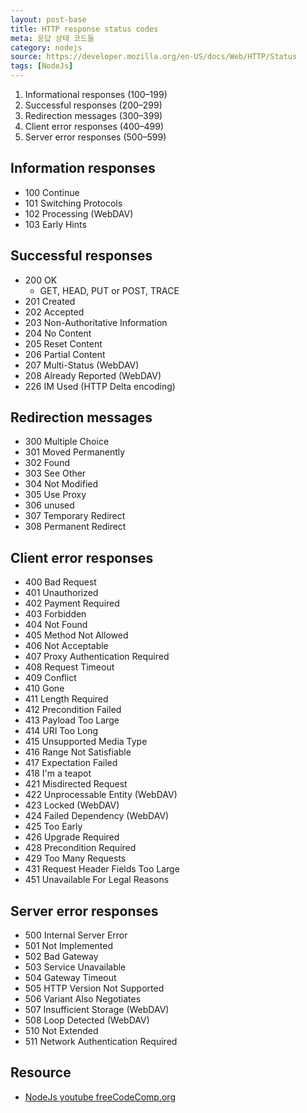```yaml
---
layout: post-base
title: HTTP response status codes
meta: 응답 상태 코드들
category: nodejs
source: https://developer.mozilla.org/en-US/docs/Web/HTTP/Status
tags: [NodeJs]
---
```


1. Informational responses (100–199)
1. Successful responses (200–299)
1. Redirection messages (300–399)
1. Client error responses (400–499)
1. Server error responses (500–599)

## Information responses

- 100 Continue
- 101 Switching Protocols
- 102 Processing (WebDAV)
- 103 Early Hints

## Successful responses

- 200 OK
  - GET, HEAD, PUT or POST, TRACE
- 201 Created
- 202 Accepted
- 203 Non-Authoritative Information
- 204 No Content
- 205 Reset Content
- 206 Partial Content
- 207 Multi-Status (WebDAV)
- 208 Already Reported (WebDAV)
- 226 IM Used (HTTP Delta encoding)

## Redirection messages

- 300 Multiple Choice
- 301 Moved Permanently
- 302 Found
- 303 See Other
- 304 Not Modified
- 305 Use Proxy
- 306 unused
- 307 Temporary Redirect
- 308 Permanent Redirect

## Client error responses

- 400 Bad Request
- 401 Unauthorized
- 402 Payment Required
- 403 Forbidden
- 404 Not Found
- 405 Method Not Allowed
- 406 Not Acceptable
- 407 Proxy Authentication Required
- 408 Request Timeout
- 409 Conflict
- 410 Gone
- 411 Length Required
- 412 Precondition Failed
- 413 Payload Too Large
- 414 URI Too Long
- 415 Unsupported Media Type
- 416 Range Not Satisfiable
- 417 Expectation Failed
- 418 I'm a teapot
- 421 Misdirected Request
- 422 Unprocessable Entity (WebDAV)
- 423 Locked (WebDAV)
- 424 Failed Dependency (WebDAV)
- 425 Too Early
- 426 Upgrade Required
- 428 Precondition Required
- 429 Too Many Requests
- 431 Request Header Fields Too Large
- 451 Unavailable For Legal Reasons

## Server error responses

- 500 Internal Server Error
- 501 Not Implemented
- 502 Bad Gateway
- 503 Service Unavailable
- 504 Gateway Timeout
- 505 HTTP Version Not Supported
- 506 Variant Also Negotiates
- 507 Insufficient Storage (WebDAV)
- 508 Loop Detected (WebDAV)
- 510 Not Extended
- 511 Network Authentication Required

## Resource

- [NodeJs youtube freeCodeComp.org](https://www.youtube.com/watch?v=Oe421EPjeBE)
